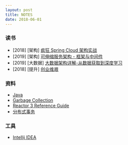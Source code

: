 ```yaml
---
layout: post
title: NOTES
date: 2018-06-01
---
```


### 读书
- \[2018\] \[架构\] [疯狂 Spring Cloud 架构实战](/notes/book/疯狂Spring-Cloud微服务架构实战/)
- \[2019\] \[架构\] [可伸缩服务架构 - 框架与中间件](/notes/book/可伸缩服务架构-框架与中间件/)
- \[2019\] \[大数据\] [大数据架构详解-从数据获取到深度学习](/notes/book/大数据架构详解-从数据获取到深度学习/)
- \[2018\] \[提升\] [创业维艰](/notes/book/创业维艰/)

### 资料
- [Java](/notes/knowledge/java/)
- [Garbage Collection](/notes/knowledge/garbage-collection/)
- [Reactor 3 Reference Guide](/notes/knowledge/reactor-3-reference-guide/)
- [分布式事务](/notes/knowledge/distributed-transaction/)


### 工具
- [Intellij IDEA](/notes/tool/intellij-idea/)
